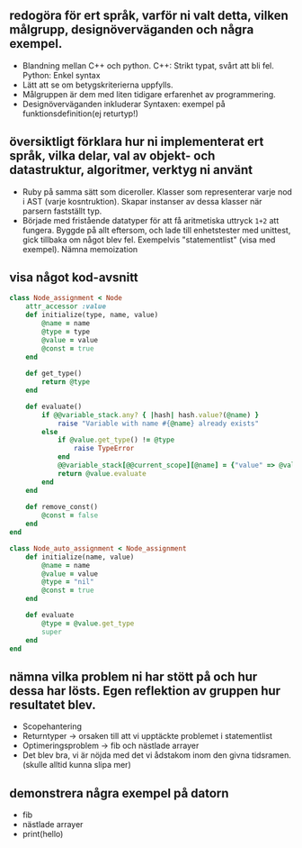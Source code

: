 ## redogöra för ert språk, varför ni valt detta, vilken målgrupp, designöverväganden och några exempel.
- Blandning mellan C++ och python. C++: Strikt typat, svårt att bli fel. Python: Enkel syntax
- Lätt att se om betygskriterierna uppfylls. 
- Målgruppen är dem med liten tidigare erfarenhet av programmering.
- Designöverväganden inkluderar Syntaxen: exempel på funktionsdefinition(ej returtyp!)  

## översiktligt förklara hur ni implementerat ert språk, vilka delar, val av objekt- och datastruktur, algoritmer, verktyg ni använt
- Ruby på samma sätt som diceroller. Klasser som representerar varje nod i AST (varje kosntruktion). Skapar instanser av dessa klasser när parsern fastställt typ.
- Började med fristående datatyper för att få aritmetiska uttryck `1+2` att fungera. Byggde på allt eftersom, och lade till enhetstester med unittest, gick tillbaka om något blev fel. Exempelvis "statementlist" (visa med exempel). Nämna memoization

## visa något kod-avsnitt
``` ruby
class Node_assignment < Node
    attr_accessor :value
    def initialize(type, name, value)
        @name = name
        @type = type
        @value = value
        @const = true
    end
    
    def get_type()
        return @type
    end

    def evaluate()
        if @@variable_stack.any? { |hash| hash.value?(@name) }
            raise "Variable with name #{@name} already exists"
        else
            if @value.get_type() != @type
                raise TypeError
            end
            @@variable_stack[@@current_scope][@name] = {"value" => @value.evaluate, "type" => @type, "const" => @const}
            return @value.evaluate
        end
    end
    
    def remove_const()
        @const = false
    end
end

class Node_auto_assignment < Node_assignment
    def initialize(name, value)
        @name = name
        @value = value
        @type = "nil"
        @const = true
    end

    def evaluate
        @type = @value.get_type
        super
    end
end
```

## nämna vilka problem ni har stött på och hur dessa har lösts. Egen reflektion av gruppen hur resultatet blev.
- Scopehantering
- Returntyper -> orsaken till att vi upptäckte problemet i statementlist
- Optimeringsproblem -> fib och nästlade arrayer
- Det blev bra, vi är nöjda med det vi ådstakom inom den givna tidsramen. (skulle alltid kunna slipa mer)

## demonstrera några exempel på datorn
- fib
- nästlade arrayer
- print(hello)